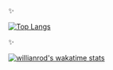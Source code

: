 
 ✨ 


[![Top Langs](https://github-readme-stats.vercel.app/api/top-langs/?username=danisoaresl&layout=compact)](https://github.com/danisoaresl/github-readme-stats)

 ✨ 
 
[![willianrod's wakatime stats](https://github-readme-stats.vercel.app/api/wakatime?username=willianrod)](https://github.com/anuraghazra/github-readme-stats)
